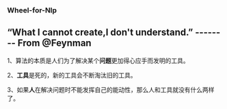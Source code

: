 ### Wheel-for-Nlp

## “What I cannot create,I don't understand.” --------  From @Feynman


1、算法的本质是人们为了解决某个**问题**更加得心应手而发明的工具。

2、**工具**是死的，新的工具会不断淘汰旧的工具。

3、如果**人**在解决问题时不能发挥自己的能动性，那么人和工具就没有什么两样了。
